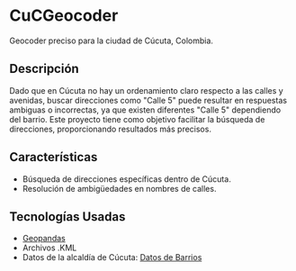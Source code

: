 # CuCGeocoder

Geocoder preciso para la ciudad de Cúcuta, Colombia.

## Descripción
Dado que en Cúcuta no hay un ordenamiento claro respecto a las calles y avenidas, buscar direcciones como "Calle 5" puede resultar en respuestas ambiguas o incorrectas, ya que existen diferentes "Calle 5" dependiendo del barrio. Este proyecto tiene como objetivo facilitar la búsqueda de direcciones, proporcionando resultados más precisos.

## Características
- Búsqueda de direcciones específicas dentro de Cúcuta.
- Resolución de ambigüedades en nombres de calles.

## Tecnologías Usadas
- [Geopandas](https://geopandas.org/)
- Archivos .KML
- Datos de la alcaldía de Cúcuta: [Datos de Barrios](https://cucuta.gov.co/wp-content/uploads/2022/02/35513_1-barrios.pdf)
